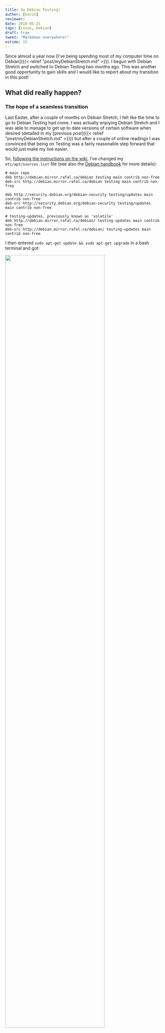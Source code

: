```yaml
---
title: Go Debian Testing!
author: [kevin]
reviewer:
date: 2018-05-21
tags: [Linux, Debian]
draft: true
tweet: "Markdown everywhere!"
estime: 15
---
```




Since almost a year now [I've being spending most of my computer time on Debian]({{< relref "post/myDebianStretch.md" >}}).
I begun with Debian Stretch and switched to Debian Testing two months ago.
This was another good opportunity to gain skills and I would like to report
about my transition in this post!


## What did really happen?

### The hope of a seamless transition

Last Easter, after a couple of months on Debian Stretch, I felt like the time
to go to Debian Testing had come. I was actually enjoying Debian Stretch and
I was able to manage to get up to date versions of certain software when desired
(detailed in my [previous post]({{< relref "post/myDebianStretch.md" >}})) but
after a couple of online readings I was convinced that being on Testing
was a fairly reasonable step forward that would just make my live easier.

So, [following the instructions on the wiki](https://wiki.debian.org/DebianTesting),
I've changed my `etc/apt/sources.list` file (see also the [Debian handbook](https://debian-handbook.info/browse/stable/apt.html#id-1.9.10.8)
for more details):

```
# main repo
deb http://debian.mirror.rafal.ca/debian testing main contrib non-free
deb-src http://debian.mirror.rafal.ca/debian testing main contrib non-free

deb http://security.debian.org/debian-security testing/updates main contrib non-free
deb-src http://security.debian.org/debian-security testing/updates main contrib non-free

# testing-updates, previously known as 'volatile'
deb http://debian.mirror.rafal.ca/debian/ testing-updates main contrib non-free
deb-src http://debian.mirror.rafal.ca/debian/ testing-updates main contrib non-free
```

I then entered `sudo apt-get update && sudo apt-get upgrade` in a
bash terminal and got:

<img src="assets/updeb0.png#center" style="width:80%"></img>


Many, many upgrades! They were expected and I therefore proceeded and entered
`Y` which triggered the downloading of the required files:

<img src = "assets/updeb1.png#center" style="width:80%"></img>

A few messages popped up to warn me about major changes during the
installation process, for instance for PostgreSQL:

<img src = "assets/updeb2.png#center" style="width:80%"></img>


and back-up manager:

<img src = "assets/updeb3.png#center" style="width:80%"></img>



### A (minor) delusion

This first 1524 upgrades took 29 minutes (not bad at all) and I thought it
would be that easy! But after some time on Debian and the subsequent
changes I've made, migrating to Testing required further steps and I guess
it (at least partially) explains the number of [packages kept back](https://askubuntu.com/questions/601/the-following-packages-have-been-kept-back-why-and-how-do-i-solve-it)
I had.

To install the rest of the packages, I cautiously installed them using
`sudo apt-get install`:

<img src = "assets/updeb4.png#center" style="width:80%"></img>

If I recall correctly, I proceeded as follows:

1. `sudo apt-get install firstPackagekeptBack`
2. Do some packages remain kept back?
3. if yes go back to 1

I don't think this is the best approach as I could have either copy-paste
the full package list and install them all at once or use [`dist-upgrade`](https://askubuntu.com/questions/81585/what-is-dist-upgrade-and-why-does-it-upgrade-more-than-upgrade),
but it worked:

<img src = "assets/updeb5.png#center" style="width:80%"></img>

"Yeah!! all right, all done, all good!", that's what I was thinking at that
stage.


### My :heart: stopped beating... few hours only!

What do you do when all is installed? Well, you reboot, right? So I did!
On the first the logging page looked the same but once logged in there
was a nightmarish blue screen (you know, the kind of screen Windows is famous for!) :scream:!
My GNOME desktop environment had disappeared :scream:! Here begun a
few hours of total confusion... I have to admit that I felt lost and that
I did not take the time to screenshot or take notes but I have some memories and
what happened and I think I know what I did to solve this mess (again all
on me!).

First at te


really

> systemctl status gdm


even though my logging page was exactly the same... I've tried everything
I knew (not that much!) but I was only able to use either
the Command Line Interface (CLI) or systemctl status gdm3 service


Do remeber why but I actually install

https://unix.stackexchange.com/questions/204387/debian-not-booting-into-gui

It is the

 lightdm

  finally

Well I was not able to recover my set up... Only a blue screen


I read online but an reinstall gnome see

remove lightdm why? I do not understand once done... it worked

echo $DESKTOP_SESSION

https://debian-handbook.info/browse/stable/sect.graphical-desktops.html

https://support.system76.com/articles/desktop-environment/

sudo dpkg-reconfigure gdm3






## What about the new seutp!

### Kernel

As in my first post, I'll use [inxi](https://smxi.org/docs/inxi.htm)

```
inxi -S
```

Previously:


```bash
System:    Host: debian Kernel: 4.9.0-5-amd64 x86_64 (64 bit) Desktop: Gnome 3.22.3
           Distro: Debian GNU/Linux 9 (stretch)
```

Now

```bash
System:    Host: debian Kernel: 4.15.0-3-amd64 x86_64 bits: 64 Desktop: Gnome 3.28.0
           Distro: Debian GNU/Linux buster/sid
```


Actually recently changed:


```bash
System:    Host: debian Kernel: 4.16.0-1-amd64 x86_64 bits: 64 Desktop: Gnome 3.28.1
           Distro: Debian GNU/Linux buster/sid
```

### Source list


https://www.debian.org/doc/manuals/debian-reference/ch02.en.html#_literal_apt_literal_vs_literal_apt_get_literal_literal_apt_cache_literal_vs_literal_aptitude_literal

### Look

Gnome 3.28


### New theme and new cursors and top icon

Top icon

I chose on Gnoome Look https://www.gnome-look.org/p/1148692/

I was not able to gett on GnomeLook and as it was avilable on Gith
Captain America which is on GH  https://github.com/keeferrourke/capitaine-cursors

either clone it or downlod the source and get the lattest rela

I was not sure soI looked up on the Internet

https://askubuntu.com/questions/592478/how-to-install-mouse-cursor

Remember I use Gnome
Gnome tweek option activate and I finally use fully my theme

once I clonded and place me on thisrepo (super user mode required)

```
mkdir /usr/share/icons/CaptaineCursors
cp -r dist/* /usr/share/icons/CaptaineCursors/
```
then reboot and go to gnome tweak to select new cursor

2BEADDED a picture see (picture)

gnome-shell-extension-top-icons-plus
https://askubuntu.com/questions/545741/why-is-shell-theme-disabled-in-gnome-tweak-tool



#### Programming languages


### R

and I remove R [backport](https://backports.debian.org/)
https://www.debian.org/doc/manuals/debian-reference/ch02.en.html#_literal_apt_literal_vs_literal_apt_get_literal_literal_apt_cache_literal_vs_literal_aptitude_literal



### Google chrome
 /etc/apt/sources.list.d/google-chrome.list

```
### THIS FILE IS AUTOMATICALLY CONFIGURED ###
# You may comment out this entry, but any other modifications may be lost.
deb [arch=amd64] http://dl.google.com/linux/chrome/deb/ stable main
```
apt-get update & apt-get upgrade
sudo apt-get install google-chrome-stable




### Zotero

```bash
❯ zotero -v
xulrunner not found, trying firefox instead.
Zotero Zotero 4.0.29.16, Copyright (c) 2006-2016 Contributors
```

```bash
❯ zotero -v
xulrunner not found, trying firefox instead.
Zotero Zotero 4.0.29.16, Copyright (c) 2006-2016 Contributors
```

Same version. Not sirptrinsing developement on version 5 that I was to install
the version 5, and so I did


```bash
❯ zotero --version
Zotero Zotero 5.0.44, Copyright (c) 2006-2018 Contributors
```

https://forums.zotero.org/discussion/68453/install-zotero-5-0-on-ubuntu



### Firefox and Thunderbird

Same discussion to

 Thunderbird 52.7.0

https://www.debian.org/doc/manuals/debian-reference/ch02.en.html#_tracking_literal_testing_literal_with_some_packages_from_literal_unstable_literal


```bash
❯ firefox -v
Mozilla Firefox 52.7.3
```


https://www.addictivetips.com/ubuntu-linux-tips/get-firefox-quantum-on-debian-stable/

recently (May 11) 52.8.0 still question on Debian best strategy to include 60.XX there are otrher optopn like snal




### Snap

```bash
❯ snap --version
snap    2.32.5
snapd   2.32.5
series  16
debian
kernel  4.15.0-3-amd64
```

https://docs.snapcraft.io/snaps/san







lightdm added and remove...
So I remove julia and dowlod from source. Same for Firefox.
So here is what I temporarely decide to add in my `/etc/apt/source.list`
I think it is now time to read acreefyllu Debian handbook!

Bilan, where is my right click hhahahah on my bottom tap bar but... I like it
better that way so I did not find a solution to fiux this.






#### Programming Langage

#### Julia

```
julia --version
```

berfore / after

```
julia version 0.4.7
```


julia is already the newest version (0.4.7-6+b3).
well 01-04-2018 no...

#### PostgreSQL


```
cool : sudo apt-get install qgis
```



#### Sage

sage -v
SageMath version 7.4, Release Date: 2016-10-18

```
❯ sudo apt-get install sagemath                                                                                                   4]
Reading package lists... Done
Building dependency tree
Reading state information... Done
Some packages could not be installed. This may mean that you have
requested an impossible situation or if you are using the unstable
distribution that some required packages have not yet been created
or been moved out of Incoming.
The following information may help to resolve the situation:

The following packages have unmet dependencies:
 sagemath : Depends: ecl (>= 15.3.7+dfsg1-2) but it is not going to be installed
            Depends: libflint-2.5.2 but it is not going to be installed
            Depends: libflint-arb1 but it is not going to be installed
            Depends: libgsl2 but it is not going to be installed
            Depends: liblinbox-1.4.2-0 but it is not going to be installed
```

apt-cache policy sagemath
sagemath:
  Installed: (none)
  Candidate: 7.4-9
  Version table:
     7.4-9 500
        500 http://ftp.debian.org/debian stable/main amd64 Packages

well sage disappeared!



### Recap

do a table as of  (as of 04-02-2018) more or less I mi

| Software            | Stretch                  | Testing Stretch            |
|:--------------------|:-------------------------|:---------------------------|
| LibreOffice         |5.2.7.2 20m0(Build:2)     | 6.0.2.1.0 00m0(Build:1)    |
| ImageMagick         |6.9.7-4 Q16 x86_64        | 6.9.9-34 Q16 x86_64        |
| PostgreSQL          |9.6.7                     | 10.3 (Debian 10.3-2)       |
| GIMP                |2.8.18                    | 2.8.22                     |


```
gimp -v
psql --version
```

(convert --version for Image magick)



### Update myGist

Well I may not have got everything right yet. That being said I really am happy
about the progresses I made and love being in Debian stable. Set up os evolving
and new version. I will doutlessly post when I move a step forward.
I lose sage because... but install
Next step cherry picking some cherry picking as mentioned in the Manual
Well I'll likely post about it

no more backport
hugo -> sudo apt not on GH
git config --global color.diff auto -> in a dotfiles I keep on GH



### New tricks

#### Debian vs Ubuntu

I wonder what was the difference between Ubuntu and Debian

https://wiki.ubuntu.com/Ubuntu/ForDebianDevelopers?action=show&redirect=UbuntuForDebianDevelopers

27th April 2018 new Ubuntu https://insights.ubuntu.com/2018/04/26/ubuntu-18-04-lts-optimised-for-security-multi-cloud-containers-ai


####
gsettings get org.gnome.settings-daemon.plugins.media-keys max-screencast-length
gsettings set org.gnome.settings-daemon.plugins.media-keys max-screencast-length 45


#### apt vs apt-get

understanding apt / apt-get
https://askubuntu.com/questions/445384/what-is-the-difference-between-apt-and-apt-get
+ see debian manual


#### Other

https://wiki.debian.org/DebianRepository/Unofficial


```bash
❯ cat /etc/*-release
PRETTY_NAME="Debian GNU/Linux buster/sid"
NAME="Debian GNU/Linux"
ID=debian
HOME_URL="https://www.debian.org/"
SUPPORT_URL="https://www.debian.org/support"
BUG_REPORT_URL="https://bugs.debian.org/"
```




The following packages were automatically installed and are no longer required:
  linux-headers-4.15.0-2-amd64 linux-headers-4.15.0-2-common linux-image-4.15.0-2-amd64
Use 'sudo apt autoremove' to remove them.
0 upgraded, 0 newly installed, 0 to remove and 0 not upgraded.



## Nice new resources

http://www.linuxandubuntu.com/home/debian-9-complete-screenshot-tour

Steve's video

{{< youtube QhEmPScin4Y >}}v

Bryan Lunduke http://lunduke.com/
